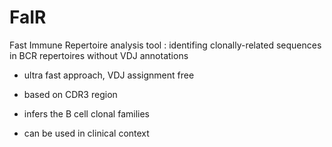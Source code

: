 # FaIR
Fast Immune Repertoire analysis tool : identifing clonally-related sequences in BCR repertoires without VDJ annotations

- ultra fast approach, VDJ assignment free

- based on CDR3 region

- infers the B cell clonal families 

- can be used in clinical context
